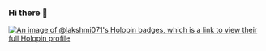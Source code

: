 ### Hi there 👋

<!--
**lakshmi071/lakshmi071** is a ✨ _special_ ✨ repository because its `README.md` (this file) appears on your GitHub profile.

Here are some ideas to get you started:

- 🔭 I’m currently working on ...
- 🌱 I’m currently learning ...
- 👯 I’m looking to collaborate on ...
- 🤔 I’m looking for help with ...
- 💬 Ask me about ...
- 📫 How to reach me: ...
- 😄 Pronouns: ...
- ⚡ Fun fact: ...
-->
[![An image of @lakshmi071's Holopin badges, which is a link to view their full Holopin profile](https://holopin.me/lakshmi071)](https://holopin.io/@lakshmi071)
